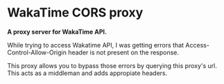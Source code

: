 # WakaTime CORS proxy

**A proxy server for WakaTime API.**

While trying to access Wakatime API, I was getting errors that Access-Control-Allow-Origin header is not present on the response.

This proxy allows you to bypass those errors by querying this proxy's url. This acts as a middleman and adds appropiate headers.